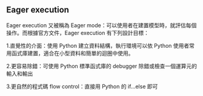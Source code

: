 Eager execution
---------------------------------------------------------------------------------------------------
Eager execution 又被稱為 Eager mode：可以使用者在建置模型時，就評估每個操作。而根據官方文件，Eager execution 有下列設計目標：

1.直覺性的介面：使用 Python 建立資料結構，執行環境可以依 Python 使用者常用函式庫建置，適合在小型資料和簡單的迴圈中使用。

2.更容易除錯：可使用 Python 標準函式庫的 debugger 除錯或檢查一個運算元的輸入和輸出

3.更自然的程式碼 flow control：直接用 Python 的 if...else 即可

